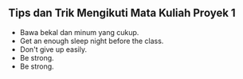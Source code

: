 ## Tips dan Trik Mengikuti Mata Kuliah Proyek 1



* Bawa bekal dan minum yang cukup.
* Get an enough sleep night before the class.
* Don't give up easily.
* Be strong.
* Be strong.
